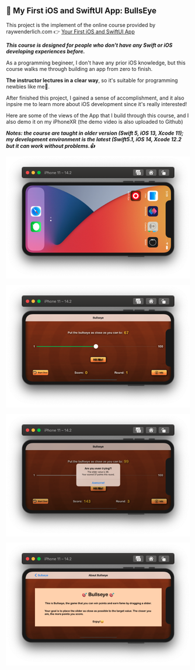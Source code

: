 ## :dart: My First iOS and SwiftUI App: BullsEye

This project is the implement of the online course provided by raywenderlich.com :point_right:
[Your First iOS and SwiftUI App](https://www.raywenderlich.com/4919757-your-first-ios-and-swiftui-app)

_**This course is designed for people who don't have any Swift or iOS developing experiences before.**_

As a programming begineer, I don't have any prior iOS knowledge, but this course walks me through building an app from zero to finish.

**The instructor lectures in a clear way**, so it's suitable for programming newbies like me:baby:. 

After finished this project, I gained a sense of accomplishment, and it also inpsire me to learn more about iOS development since it's really interested!

Here are some of the views of the App that I build through this course, and I also demo it on my iPhoneXR (the demo video is also uploaded to Github)

_**Notes: the course are taught in older version (Swift 5, iOS 13, Xcode 11); my development environment is the latest (Swift5.1, iOS 14, Xcode 12.2 but it can work without problems.:+1:**_

![Simulator1](https://github.com/rachelpeichen/my-first-iOS-App-BullsEye/blob/main/Simulator_1.png)

![Simulator2](https://github.com/rachelpeichen/my-first-iOS-App-BullsEye/blob/main/Simulator_2.png)

![Simulator3](https://github.com/rachelpeichen/my-first-iOS-App-BullsEye/blob/main/Simulator_3.png)

![Simulator4](https://github.com/rachelpeichen/my-first-iOS-App-BullsEye/blob/main/Simulator_4.png)
